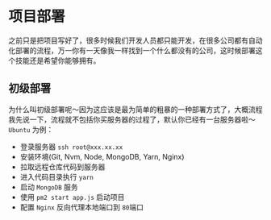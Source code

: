 # 项目部署

之前只是把项目写好了，很多时候我们开发人员都只能开发，在很多公司都有自动化部署的流程，万一你有一天像我一样找到一个什么都没有的公司，这时候部署这个技能还是希望你能够拥有。

## 初级部署

为什么叫初级部署呢～因为这应该是最为简单的粗暴的一种部署方式了，大概流程我先说一下，流程就不包括你买服务器的过程了，默认你已经有一台服务器啦～`Ubuntu` 为例：

  - 登录服务器 `ssh root@xxx.xx.xx`
  - 安装环境(Git, Nvm, Node, MongoDB, Yarn, Nginx)
  - 拉取远程仓库代码到服务器
  - 进入代码目录执行 `yarn`
  - 启动 `MongoDB` 服务
  - 使用 `pm2 start app.js` 启动项目
  - 配置 `Nginx` 反向代理本地端口到 `80`端口
